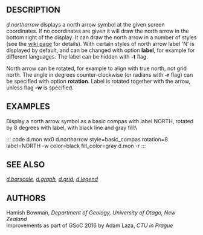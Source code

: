 ## DESCRIPTION

*d.northarrow* displays a north arrow symbol at the given screen
coordinates. If no coordinates are given it will draw the north arrow in
the bottom right of the display. It can draw the north arrow in a number
of styles (see the [wiki
page](https://grasswiki.osgeo.org/wiki/Cartography#Display_monitors) for
details). With certain styles of north arrow label \'N\' is displayed by
default, and can be changed with option **label**, for example for
different languages. The label can be hidden with **-t** flag.

North arrow can be rotated, for example to align with true north, not
grid north. The angle in degrees counter-clockwise (or radians with
**-r** flag) can be specified with option **rotation**. Label is rotated
together with the arrow, unless flag **-w** is specified.

## EXAMPLES

Display a north arrow symbol as a basic compas with label NORTH, rotated
by 8 degrees with label, with black line and gray fill:\

::: code
    d.mon wx0
    d.northarrow style=basic_compas rotation=8 label=NORTH -w color=black fill_color=gray
    d.mon -r
:::

## SEE ALSO

*[d.barscale](d.barscale.html), [d.graph](d.graph.html),
[d.grid](d.grid.html), [d.legend](d.legend.html)*

## AUTHORS

Hamish Bowman, *Department of Geology, University of Otago, New
Zealand*\
Improvements as part of GSoC 2016 by Adam Laza, *CTU in Prague*
